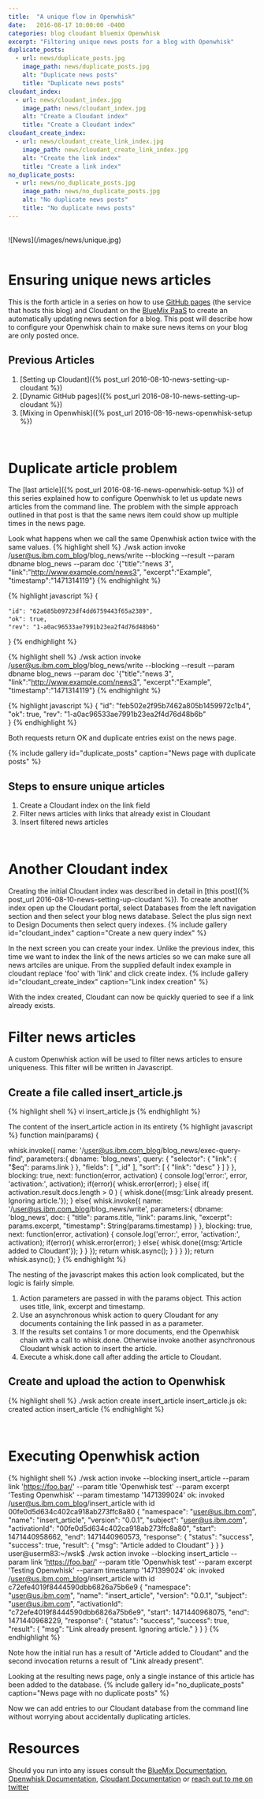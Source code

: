 ```yaml
---
title:  "A unique flow in Openwhisk"
date:   2016-08-17 10:00:00 -0400
categories: blog cloudant bluemix Openwhisk
excerpt: "Filtering unique news posts for a blog with Openwhisk"
duplicate_posts:
  - url: news/duplicate_posts.jpg
    image_path: news/duplicate_posts.jpg
    alt: "Duplicate news posts"
    title: "Duplicate news posts"
cloudant_index:
  - url: news/cloudant_index.jpg
    image_path: news/cloudant_index.jpg
    alt: "Create a Cloudant index"
    title: "Create a Cloudant index"
cloudant_create_index:
  - url: news/cloudant_create_link_index.jpg
    image_path: news/cloudant_create_link_index.jpg
    alt: "Create the link index"
    title: "Create a link index"  
no_duplicate_posts:
  - url: news/no_duplicate_posts.jpg
    image_path: news/no_duplicate_posts.jpg
    alt: "No duplicate news posts"
    title: "No duplicate news posts"
---
```

<br>
![News](/images/news/unique.jpg)
<br>
<br>

# Ensuring unique news articles

This is the forth article in a series on how to use [GitHub pages](https://pages.github.com/) (the service that hosts this blog) and Cloudant on the [BlueMix PaaS](http://www.ibm.com/BlueMix) to create an automatically updating news section for a blog. This post will describe how to configure your Openwhisk chain to make sure news items on your blog are only posted once.

## Previous Articles

1. [Setting up Cloudant]({% post_url 2016-08-10-news-setting-up-cloudant %})
2. [Dynamic GitHub pages]({% post_url 2016-08-10-news-setting-up-cloudant %})
3. [Mixing in Openwhisk]({% post_url 2016-08-16-news-openwhisk-setup %})

<br>

# Duplicate article problem

The [last article]({% post_url 2016-08-16-news-openwhisk-setup %}) of this series explained how to configure Openwhisk to let us update news articles from the command line.  The problem with the
simple approach outlined in that post is that the same news item could show up multiple times in the news page.

Look what happens when we call the same Openwhisk action twice with the same values.
{% highlight shell %}
./wsk action invoke /user@us.ibm.com_blog/blog_news/write --blocking --result --param dbname blog_news --param doc '{"title":"news 3", "link":"http://www.example.com/news3", "excerpt":"Example", "timestamp":"1471314119"}
{% endhighlight %}

{% highlight javascript %}
{

    "id": "62a685b09723df4dd6759443f65a2389",
    "ok": true,
    "rev": "1-a0ac96533ae7991b23ea2f4d76d48b6b"
}
{% endhighlight %}

{% highlight shell %}
./wsk action invoke /user@us.ibm.com_blog/blog_news/write --blocking --result --param dbname blog_news --param doc '{"title":"news 3", "link":"http://www.example.com/news3", "excerpt":"Example", "timestamp":"1471314119"}
{% endhighlight %}

{% highlight javascript %}
{
  "id": "feb502e2f95b7462a805b1459972c1b4",
  "ok": true,
  "rev": "1-a0ac96533ae7991b23ea2f4d76d48b6b"  
}
{% endhighlight %}


Both requests return OK and duplicate entries exist on the news page.

{% include gallery id="duplicate_posts" caption="News page with duplicate posts" %}


## Steps to ensure unique articles

1. Create a Cloudant index on the link field
2. Filter news articles with links that already exist in Cloudant
3. Insert filtered news articles

<br>

# Another Cloudant index

Creating the initial Cloudant index was described in detail in [this post]({% post_url 2016-08-10-news-setting-up-cloudant %}).  To create another index open up the Cloudant portal, select Databases from the left navigation section and then select your blog news database. Select the plus sign next to Design Documents then select query indexes.
{% include gallery id="cloudant_index" caption="Create a new query index" %}

In the next screen you can create your index.  Unlike the previous index, this time we want to index the link of the news articles so we can make sure all news artciles are unique. From the supplied default index example in cloudant replace 'foo' with 'link' and click create index.
{% include gallery id="cloudant_create_index" caption="Link index creation" %}

With the index created, Cloudant can now be quickly queried to see if a link already exists.

# Filter news articles
A custom Openwhisk action will be used to filter news articles to ensure uniqueness.  This filter will be written in Javascript.

## Create a file called insert_article.js
{% highlight shell %}
vi insert_article.js
{% endhighlight %}

The content of the insert_article action in its entirety
{% highlight javascript %}
function main(params) {

  whisk.invoke({
    name: '/user@us.ibm.com_blog/blog_news/exec-query-find',
    parameters:{
      dbname: 'blog_news',
      query:  {
        "selector": {
          "link": {
            "$eq": params.link
          }
        },
        "fields": [
          "_id"
        ],
        "sort": [
          {
            "link": "desc"
          }
        ]
      }
    },
    blocking: true,
    next:  function(error, activation) {
      console.log('error:', error, 'activation:', activation);
      if(error){
        whisk.error(error);
      }
      else{
        if( activation.result.docs.length > 0 ) {
          whisk.done({msg:'Link already present. Ignoring article.'});
        }
        else{
          whisk.invoke({
            name: '/user@us.ibm.com_blog/blog_news/write',
            parameters:{
              dbname: 'blog_news',
              doc: {
                "title": params.title,
                "link": params.link,
                "excerpt": params.excerpt,
                "timestamp": String(params.timestamp)
              }
            },
            blocking: true,
            next:  function(error, activation) {
              console.log('error:', error, 'activation:', activation);
              if(error){
                whisk.error(error);
              }
              else{
                whisk.done({msg:'Article added to Cloudant'});
              }
            }
          });
          return whisk.async();
        }
      }
    }
  });
  return whisk.async();
}
{% endhighlight %}

The nesting of the javascript makes this action look complicated, but the logic is fairly simple.

1. Action parameters are passed in with the params object.  This action uses title, link, excerpt and timestamp.
2. Use an asynchronous whisk action to query Cloudant for any documents containing the link passed in as a parameter.
3. If the results set contains 1 or more documents, end the Openwhisk chain with a call to whisk.done.  Otherwise invoke another asynchronous Cloudant whisk action to insert the article.
4. Execute a whisk.done call after adding the article to Cloudant.


## Create and upload the action to Openwhisk
{% highlight shell %}
./wsk action create insert_article insert_article.js
ok: created action insert_article
{% endhighlight %}

<br>

# Executing Openwhisk action

{% highlight shell %}
./wsk action invoke --blocking insert_article --param link 'https://foo.bar/' --param title 'Openwhisk test' --param excerpt 'Testing Openwhisk' --param timestamp '1471399024'
ok: invoked /user@us.ibm.com_blog/insert_article with id 00fe0d5d634c402ca918ab273ffc8a80
{
    "namespace": "user@us.ibm.com",
    "name": "insert_article",
    "version": "0.0.1",
    "subject": "user@us.ibm.com",
    "activationId": "00fe0d5d634c402ca918ab273ffc8a80",
    "start": 1471440958662,
    "end": 1471440960573,
    "response": {
        "status": "success",
        "success": true,
        "result": {
            "msg": "Article added to Cloudant"
        }
    }
}
user@userm83:~/wsk$ ./wsk action invoke --blocking insert_article --param link 'https://foo.bar/' --param title 'Openwhisk test' --param excerpt 'Testing Openwhisk' --param timestamp '1471399024'
ok: invoked /user@us.ibm.com_blog/insert_article with id c72efe4019f8444590dbb6826a75b6e9
{
    "namespace": "user@us.ibm.com",
    "name": "insert_article",
    "version": "0.0.1",
    "subject": "user@us.ibm.com",
    "activationId": "c72efe4019f8444590dbb6826a75b6e9",
    "start": 1471440968075,
    "end": 1471440968229,
    "response": {
        "status": "success",
        "success": true,
        "result": {
            "msg": "Link already present. Ignoring article."
        }
    }
}
{% endhighlight %}

Note how the initial run has a result of "Article added to Cloudant" and the second invocation returns a result of "Link already present".

Looking at the resulting news page, only a single instance of this article has been added to the database.
{% include gallery id="no_duplicate_posts" caption="News page with no duplicate posts" %}

Now we can add entries to our Cloudant database from the command line without worrying about accidentally duplicating articles.  


# Resources
Should you run into any issues consult the [BlueMix Documentation](https://console.ng.bluemix.net/docs/), [Openwhisk Documentation](https://new-console.ng.bluemix.net/docs/openwhisk/index.html), [Cloudant Documentation](https://docs.cloudant.com/) or [reach out to me on twitter](https://twitter.com/boc_tothefuture)
